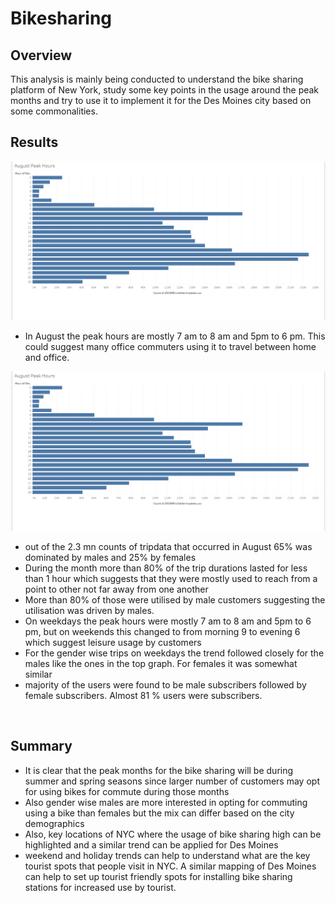 # Bikesharing
## Overview

This analysis is mainly being conducted to understand the bike sharing platform of New York, study some key points in the usage around the peak months and try to use it to implement it for the Des Moines city based on some commonalities.

## Results

![](Augst_peak_hours.png)

- In August the peak hours are mostly 7 am to 8 am and 5pm to 6 pm. This could suggest many office commuters using it to travel between home and office.

![](Augst_peak_hours.png)

- out of the 2.3 mn counts of tripdata that occurred in August 65% was dominated by males and 25% by females
- During the month more than 80% of the trip durations lasted for less than 1 hour which suggests that they were mostly used to reach from a point to other not far away from one another
- More than 80% of those were utilised by male customers suggesting the utilisation was driven by males.
- On weekdays the peak hours were mostly 7 am to 8 am and 5pm to 6 pm, but on weekends this changed to from morning 9 to evening 6 which suggest leisure usage by customers
- For the gender wise trips on weekdays the trend followed closely for the males like the ones in the top graph. For females it was somewhat similar
- majority of the users were found to be male subscribers followed by female subscribers. Almost 81 % users were subscribers.


![]()

## Summary
- It is clear that the peak months for the bike sharing will be during summer and spring seasons since larger number of customers may opt for using bikes for commute during those months
- Also gender wise males are more interested in opting for commuting using a bike than females but the mix can differ based on the city demographics
- Also, key locations of NYC where the usage of bike sharing high can be highlighted and a similar trend can be applied for Des Moines
- weekend and holiday trends can help to understand what are the key tourist spots that people visit in NYC. A similar mapping of Des Moines can help to set up tourist friendly spots for installing bike sharing stations for increased use by tourist.
